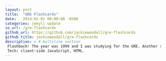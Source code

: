 ```yaml
---
layout: post
title:  "GRE Flashcards"
date:   2014-01-01 00:00:00 -0500
categories: jekyll update
io_url: /gre-flashcards
github_url: https://github.com/jackiewoodall/gre-flashcards
github_title: jackiewoodall/gre-flashcards
description: > # multiline section
 Flashback! The year was 1999 and I was studying for the GRE. Another simple WebApp to help increase your vocabulary.<p>
 Tech: client-side JavaScript, HTML.
---
```

